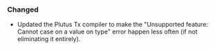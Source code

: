 ### Changed

- Updated the Plutus Tx compiler to make the "Unsupported feature: Cannot case on a value on type"
  error happen less often (if not eliminating it entirely).
